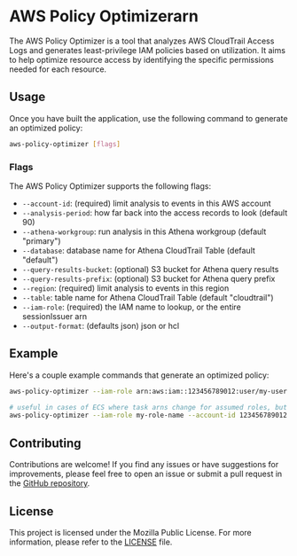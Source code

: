 # AWS Policy Optimizerarn

The AWS Policy Optimizer is a tool that analyzes AWS CloudTrail Access Logs and generates least-privilege IAM policies based on utilization. It aims to help optimize resource access by identifying the specific permissions needed for each resource.

## Usage

Once you have built the application, use the following command to generate an optimized policy:

```bash
aws-policy-optimizer [flags]
```

### Flags

The AWS Policy Optimizer supports the following flags:

- `--account-id`: (required) limit analysis to events in this AWS account
- `--analysis-period`: how far back into the access records to look (default 90)
- `--athena-workgroup`: run analysis in this Athena workgroup (default "primary")
- `--database`: database name for Athena CloudTrail Table (default "default")
- `--query-results-bucket`: (optional) S3 bucket for Athena query results
- `--query-results-prefix`: (optional) S3 bucket for Athena query prefix
- `--region`: (required) limit analysis to events in this region
- `--table`: table name for Athena CloudTrail Table (default "cloudtrail")
- `--iam-role`: (required) the IAM name to lookup, or the entire sessionIssuer arn
- `--output-format`: (defaults json) json or hcl

## Example

Here's a couple example commands that generate an optimized policy:

```bash
aws-policy-optimizer --iam-role arn:aws:iam::123456789012:user/my-user --account-id 123456789012 --region us-west-2
```

```bash
# useful in cases of ECS where task arns change for assumed roles, but takes longer
aws-policy-optimizer --iam-role my-role-name --account-id 123456789012 --region us-east-1 --output-format hcl > my-policy.tf

```

## Contributing

Contributions are welcome! If you find any issues or have suggestions for improvements, please feel free to open an issue or submit a pull request in the [GitHub repository](https://github.com/justmiles/aws-policy-optimizer).

## License

This project is licensed under the Mozilla Public License. For more information, please refer to the [LICENSE](LICENSE) file.
